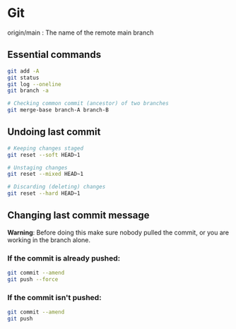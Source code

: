 # Git

origin/main : The name of the remote main branch

## Essential commands

```bash
git add -A
git status
git log --oneline
git branch -a

# Checking common commit (ancestor) of two branches
git merge-base branch-A branch-B
```
## Undoing last commit

```bash
# Keeping changes staged
git reset --soft HEAD~1

# Unstaging changes
git reset --mixed HEAD~1

# Discarding (deleting) changes 
git reset --hard HEAD~1
```

## Changing last commit message

**Warning**: Before doing this make sure nobody
pulled the commit, or you are working in the branch
alone.

### If the commit is already pushed:


```bash
git commit --amend
git push --force
```
### If the commit isn't pushed:

```bash
git commit --amend
git push 
```
